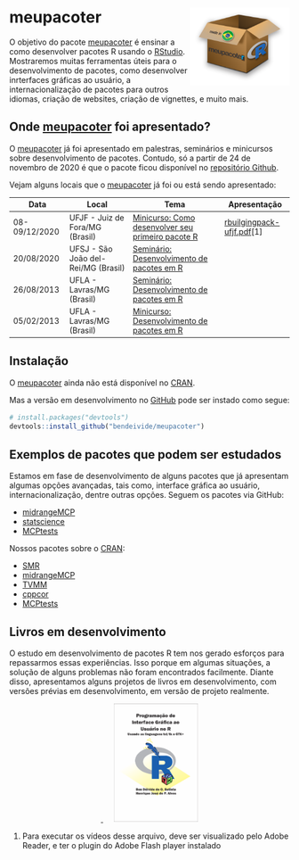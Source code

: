 
<!-- README.md is generated from README.Rmd. Please edit that file -->

# <i class="fas fa-box-open"></i> meupacoter <img src='man/figures/logo.png' align="right" height="139" />

<!-- badges: start -->

<!-- badges: end -->

O objetivo do pacote
[meupacoter](https://bendeivide.github.io/meupacoter/) é ensinar a como
desenvolver pacotes R usando o [RStudio](http://rstudio.com).
Mostraremos muitas ferramentas úteis para o desenvolvimento de pacotes,
como desenvolver inrterfaces gráficas ao usuário, a internacionalização
de pacotes para outros idiomas, criação de websites, criação de
vignettes, e muito mais.

## <i class="fas fa-map-marker-alt"></i> Onde [meupacoter](https://bendeivide.github.io/meupacoter/) foi apresentado?

O [meupacoter](https://bendeivide.github.io/meupacoter/) já foi
apresentado em palestras, seminários e minicursos sobre desenvolvimento
de pacotes. Contudo, só a partir de 24 de novembro de 2020 é que o
pacote ficou disponível no [repositório
Github](http:://github.com/bendeivide/meupacoter/).

Vejam alguns locais que o
[meupacoter](https://github.com/bendeivide/meupacoter/) já foi ou está
sendo apresentado:

| Data          | Local                               | Tema                                                                                                                                     | Apresentação                                                                                                      |
| ------------- | ----------------------------------- | ---------------------------------------------------------------------------------------------------------------------------------------- | ----------------------------------------------------------------------------------------------------------------- |
| 08-09/12/2020 | UFJF - Juiz de Fora/MG (Brasil)     | [Minicurso: Como desenvolver seu primeiro pacote R](https://www.sympla.com.br/minicurso-como-desenvolver-seu-primeiro-pacote-r__1073575) | [rbuilgingpack-ufjf.pdf](https://drive.google.com/file/d/1hsq_i7CJNravP3fEAXzipdnP2Q-nArt3/view?usp=sharing)\[1\] |
| 20/08/2020    | UFSJ - São João del-Rei/MG (Brasil) | [Seminário: Desenvolvimento de pacotes em R](https://youtu.be/mGUY6Cxzr58)                                                               |                                                                                                                   |
| 26/08/2013    | UFLA - Lavras/MG (Brasil)           | [Seminário: Desenvolvimento de pacotes em R](http://www.des.ufla.br/)                                                                    |                                                                                                                   |
| 05/02/2013    | UFLA - Lavras/MG (Brasil)           | [Minicurso: Desenvolvimento de pacotes em R](http://www.des.ufla.br/)                                                                    |                                                                                                                   |

## <i class="fas fa-arrow-alt-circle-down"></i> Instalação

O [meupacoter](https://bendeivide.github.io/meupacoter/) ainda não está
disponível no [CRAN](https://CRAN.R-project.org).

<!--
You can install the released version of meupacoter from [CRAN](https://CRAN.R-project.org) with:

``` r
install.packages("meupacoter")
```
-->

Mas a versão em desenvolvimento no [GitHub](https://github.com/) pode
ser instado como segue:

``` r
# install.packages("devtools")
devtools::install_github("bendeivide/meupacoter")
```

## <i class="fas fa-cubes"></i> Exemplos de pacotes que podem ser estudados

Estamos em fase de desenvolvimento de alguns pacotes que já apresentam
algumas opções avançadas, tais como, interface gráfica ao usuário,
internacionalização, dentre outras opções. Seguem os pacotes via GitHub:

  - [midrangeMCP](http://bendeivide.github.io/midrangeMCP)
  - [statscience](https://bendeivide.github.io/statscience/)
  - [MCPtests](https://github.com/bendeivide/MCPtests)

Nossos pacotes sobre o [CRAN](https://CRAN.R-project.org):

  - [SMR](http://cran.r-project.org/package=SMR)
  - [midrangeMCP](http://cran.r-project.org/package=midrangeMCP)
  - [TVMM](http://cran.r-project.org/package=TVMM)
  - [cppcor](http://cran.r-project.org/package=cppcor)
  - [MCPtests](http://cran.r-project.org/package=MCPtests)

## <i class="fas fa-book"></i> Livros em desenvolvimento

O estudo em desenvolvimento de pacotes R tem nos gerado esforços para
repassarmos essas experiências. Isso porque em algumas situações, a
solução de alguns problemas não foram encontrados facilmente. Diante
disso, apresentamos alguns projetos de livros em desenvolvimento, com
versões prévias em desenvolvimento, em versão de projeto realmente.

<p align="center">

<a href="https://drive.google.com/file/d/1hrpvP80MMjK5YYn9oCujf22SSWlG-EOo/view?usp=sharing">
<img src="man/figures/dper.png" alt="" width="30%"> </a>     
<a href="https://drive.google.com/file/d/1hsV1ifW3xbG6u8KQwFt7m_2dQWwwNf1u/view?usp=sharing">
<img src="man/figures/livroGUI2.png" alt="" width="30%"> </a>

</p>

1.  Para executar os vídeos desse arquivo, deve ser visualizado pelo
    Adobe Reader, e ter o plugin do Adobe Flash player instalado
